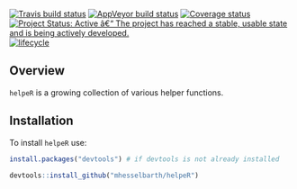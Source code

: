 
<!-- README.md is generated from README.Rmd. Please edit that file -->

[![Travis build
status](https://travis-ci.org/mhesselbarth/helpeR.svg?branch=master)](https://travis-ci.org/mhesselbarth/helpeR)
[![AppVeyor build
status](https://ci.appveyor.com/api/projects/status/4cb27ru465yigwl6/branch/master?svg=true)](https://ci.appveyor.com/project/mhesselbarth/helper/branch/master)
[![Coverage
status](https://codecov.io/gh/mhesselbarth/helpeR/branch/master/graph/badge.svg)](https://codecov.io/gh/mhesselbarth/helpeR)
[![Project Status: Active â€“ The project has reached a stable, usable
state and is being actively
developed.](https://www.repostatus.org/badges/latest/active.svg)](https://www.repostatus.org/#active)
[![lifecycle](https://img.shields.io/badge/lifecycle-experimental-orange.svg)](https://www.tidyverse.org/lifecycle/#experimental)

## Overview

`helpeR` is a growing collection of various helper functions.

## Installation

To install `helpeR` use:

``` r
install.packages("devtools") # if devtools is not already installed

devtools::install_github("mhesselbarth/helpeR")
```

